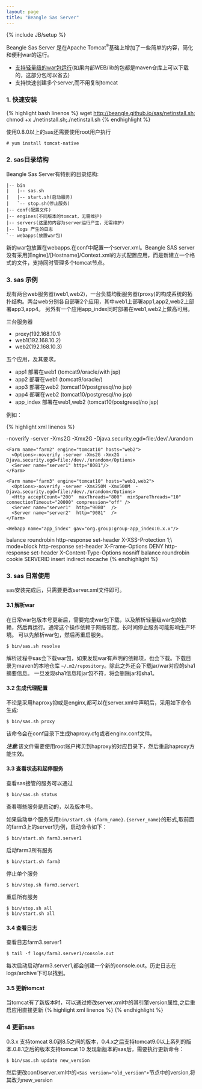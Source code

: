 ```yaml
---
layout: page
title: "Beangle Sas Server"
---
```

{% include JB/setup %}

Beangle Sas Server 是在Apache Tomcat<sup>®</sup>基础上增加了一些简单的内容，简化和便利war的运行。

* [支持轻量级的war包运行](/sas/lightwar.html)(如果内部WEB/lib的包都是maven仓库上可以下载的，这部分包可以省去)
* 支持快速创建多个server,而不用复制tomcat

### 1. 快速安装

{% highlight bash linenos %}
wget http://beangle.github.io/sas/netinstall.sh; chmod +x ./netinstall.sh;./netinstall.sh
{% endhighlight %}

使用0.8.0以上的sas还需要使用root用户执行

    # yum install tomcat-native

### 2. sas目录结构

Beangle Sas Server有特别的目录结构:

    |-- bin
    |   |-- sas.sh
    |   |-- start.sh(启动服务)
    |   `-- stop.sh(停止服务)
    |-- conf(配置文件)
    |-- engines(不同版本的tomcat，无需维护)
    |-- servers(这里的内容为server运行产生，无需维护)
    |-- logs 产生的日志
    `-- webapps(放置war包)

新的war包放置在webapps.在conf中配置一个server.xml。Beangle SAS server没有采用[Engine]/[Hostname]/Context.xml的方式配置应用，而是新建立一个格式的文件，支持同时管理多个tomcat节点。

### 3. sas 示例
现有两台web服务器(web1,web2)，一台负载均衡服务器(proxy)的构成系统的拓扑结构。两台web分别各自部署2个应用，其中web1上部署app1,app2,web2上部署app3,app4。
另外有一个应用app_index同时部署在web1,web2上做高可用。

三台服务器

* proxy(192.168.10.1)
* web1(192.168.10.2)
* web2(192.168.10.3)

五个应用，及其要求。

* app1 部署在web1 (tomcat9/oracle/with jsp)
* app2 部署在web1 (tomcat9/oracle/)
* app3 部署在web2 (tomcat10/postgresql/no jsp)
* app4 部署在web2 (tomcat10/postgresql/no jsp)
* app_index 部署在web1,web2 (tomcat10/postgresql/no jsp)

例如：

{% highlight xml linenos %}
<?xml version='1.0' encoding='utf-8'?>
<Sas version="0.8.1">
  <!--从这里下载webapp的各类依赖性，如果涉及到没有开源的包，可以改为自己的伺服-->
  <Repository remote="maven.aliyun.com/nexus/content/groups/public"/>
  <Hosts>
    <Host name="web1" ip="192.168.10.2"/>
    <Host name="web2" ip="192.168.10.2"/>
  </Hosts>
  <Engines>
    <Engine name="tomcat9" type="tomcat" version="9.0.35" jspSupport="true">
      <Jar gav="com.oracle:ojdbc6:11.2.0.1.0"/>
    </Engine>
    <Engine name="tomcat10" type="tomcat" version="10.0.0-M8">
      <Jar gav="org.postgresql:postgresql:42.2.6"/>
    </Engine>
  </Engines>

  <Farms>
    <Farm name="farm1" engine="tomcat9" hosts="web1">
      <Options>-noverify -server -Xms2G -Xmx2G  -Djava.security.egd=file:/dev/./urandom</Options>
      <Http acceptCount="200"  maxThreads="800"  minSpareThreads="10" connectionTimeout="20000" compression="off" />
      <Server name="server1"  http="8080"  />
    </Farm>

    <Farm name="farm2" engine="tomcat10" hosts="web2">
      <Options>-noverify -server -Xms2G -Xmx2G  -Djava.security.egd=file:/dev/./urandom</Options>
      <Server name="server1" http="8081"/>
    </Farm>

    <Farm name="farm3" engine="tomcat10" hosts="web1,web2">
      <Options>-noverify -server -Xms250M -Xmx500M  -Djava.security.egd=file:/dev/./urandom</Options>
      <Http acceptCount="200"  maxThreads="800"  minSpareThreads="10" connectionTimeout="20000" compression="off" />
      <Server name="server1"  http="9080"  />
      <Server name="server2"  http="9081"  />
    </Farm>
  </Farms>

  <Webapps>
    <!--gav 是group-artifact-version的缩写，表示该组件在maven仓库的信息-->
    <!--maven仓库上没有的war包，可以省去该属性，转而写成docBase="${sas.home}/webapps/app1.war"-->
    <Webapp name="app1"  gav="org.group:group-app1:0.x.x" />
    <Webapp name="app2"  gav="org.group:group-app2:0.x.x" />
    <Webapp name="app3"  gav="org.group:group-app3:0.x.x" />
    <Webapp name="app4"  gav="org.group:group-app4:0.x.x"/>

    <Webapp name="app_index" gav="org.group:group-app_index:0.x.x"/>
  </Webapps>

  <!--配置代理-->
  <Proxy engine="haproxy" hostname="your.domain.name">
    <!--启用https-->
    <Https/>
    <!--入口group1，对应服务web1:8080-->
    <Backend name="group1" servers="farm1">
      <Options>
        balance roundrobin
        http-response set-header X-XSS-Protection 1;\ mode=block
        http-response set-header X-Frame-Options DENY
        http-response set-header X-Content-Type-Options nosniff
      </Options>
    </Backend>
    <!--省去group2的入口配置，这里自动创建-->
    <!--入口group3，对应服务web1上的9080端口和web2上的9081端口-->
    <Backend name="group3" serves="farm3">
      <Options>
        balance roundrobin
        cookie SERVERID insert indirect nocache
      </Options>
      <Server name="farm3.server1" host="web1" options="check cookie s1"/>
      <Server name="farm3.server2" host="web2" options="check cookie s2"/>
    </Backend>
  </Proxy>

  <Deployments>
    <!--on表示负载中的人口，或者farm以及farm上的server-->
    <Deployment webapp="app1" on="group1" path="/app1" />
    <Deployment webapp="app2" on="group1" path="/app2" />
    <Deployment webapp="app3" on="farm2" path="/app3" />
    <Deployment webapp="app4" on="farm2" path="/app4" />
    <Deployment webapp="app4" on="group2" path="/app4" />
  </Deployments>
</Sas>
{% endhighlight %}

### 3. sas 日常使用

sas安装完成后，只需要更改server.xml文件即可。

#### 3.1 解析war

在日常war包版本号更新后，需要完成war包下载，以及解析轻量级war包的依赖，然后再运行。通常这个操作依赖于网络带宽，长时间停止服务可能影响生产环境。
可以先解析war包，然后再重启服务。

    $ bin/sas.sh resolve

解析过程中sas会下载war包，如果发现war有声明的依赖项，也会下载。下载目录为maven的本地仓库 `~/.m2/repository`。除此之外还会下载jar/war对应的sha1摘要信息。
一旦发现sha1信息和jar包不符，将会删除jar和sha1。

#### 3.2 生成代理配置

不论是采用haproxy抑或是enginx,都可以在server.xml中声明后，采用如下命令生成:

    $ bin/sas.sh proxy

该命令会在conf目录下生成haproxy.cfg或者enginx.conf文件。

***注意***:该文件需要使用root账户拷贝到haproxy的对应目录下，然后重启haproxy方能生效。

#### 3.3 查看状态和起停服务

查看sas接管的服务可以通过

    $ bin/sas.sh status

查看哪些服务是启动的，以及版本号。

如果启动单个服务采用`bin/start.sh {farm_name}.{server_name}`的形式,取前面的farm3上的server1为例，启动命令如下：

    $ bin/start.sh farm3.server1

启动farm3所有服务

    $ bin/start.sh farm3

停止单个服务

    $ bin/stop.sh farm3.server1

重启所有服务

    $ bin/stop.sh all
    $ bin/start.sh all

#### 3.4 查看日志

查看日志farm3.server1

    $ tail -f logs/farm3.server1/console.out

每次启动启动farm3.server1,都会创建一个新的console.out。历史日志在logs/archive下可以找到。

#### 3.5 更新tomcat

当tomcat有了新版本时，可以通过修改server.xml中的其引擎version属性,之后重启应用直接更新
{% highlight xml linenos %}
<Engine name="tomcat80" type="tomcat" version="9.0.30">
</Engine>
{% endhighlight %}

### 4 更新sas

0.3.x 支持tomcat 8.0到8.5之间的版本，0.4.x之后支持tomcat9.0以上系列的版本.0.8.1之后的版本支持tomcat 10
发现新版本的sas后，需要执行更新命令：

    $ bin/sas.sh update new_version

然后更改conf/server.xml中的`<Sas version="old_version">`节点中的version,将其改为new_version

